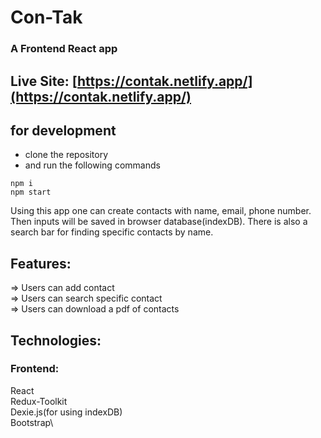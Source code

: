 # Con-Tak

### A Frontend React app

## Live Site: [https://contak.netlify.app/](https://contak.netlify.app/)


## for development

-   clone the repository
-   and run the following commands

```
npm i
npm start
```

Using this app one can create contacts with name, email, phone number. Then inputs will be saved in browser database(indexDB). There is also a search bar for finding specific contacts by name.

## Features:

=> Users can add contact \
=> Users can search specific contact \
=> Users can download a pdf of contacts


## Technologies:

### Frontend:

React\
Redux-Toolkit\
Dexie.js(for using indexDB)\
Bootstrap\
